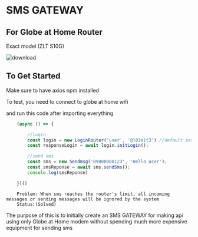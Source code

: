 # SMS GATEWAY
## For Globe at Home Router

Exact model (ZLT S10G)

![download](https://user-images.githubusercontent.com/46442119/200166720-1779f886-9e47-406c-997b-6fb972b0d812.jpg)


## To Get Started 

Make sure to have axios npm installed

To test, you need to connect to globe at home wifi

and run this code after importing everything

```js
    (async () => {

        //login
        const login = new LoginRouter('user', '@l03e1t3') //default password works!
        const responseLogin = await login.initLogin();

        //send sms
        const sms = new Sendmsg('09000000123', 'Hello user');
        const smsReponse = await sms.sendSms();
        console.log(smsReponse)

    })()
```

```
    Problem: When sms reaches the router's limit, all incoming messages or sending messages will be ignored by the system
    Status:(Solved)
```


The purpose of this is to initially create an SMS GATEWAY for making api using only Globe at Home modem without spending much more expensive equipment for sending sms
